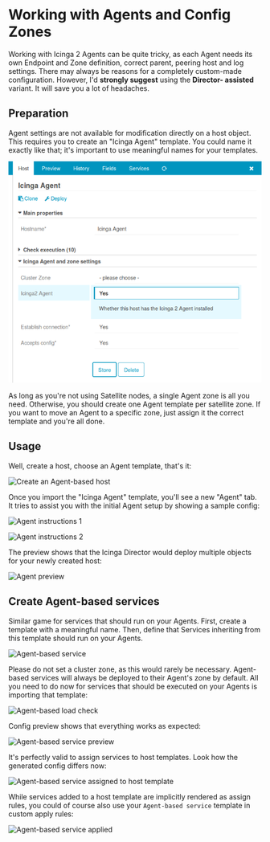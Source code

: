 <a id="Working-with-agents"></a>Working with Agents and Config Zones
====================================================================

Working with Icinga 2 Agents can be quite tricky, as each Agent needs
its own Endpoint and Zone definition, correct parent, peering host and
log settings. There may always be reasons for a completely custom-made
configuration. However, I'd **strongly suggest** using the **Director-
assisted** variant. It will save you a lot of headaches.


Preparation
-----------

Agent settings are not available for modification directly on a host
object. This requires you to create an "Icinga Agent" template. You
could name it exactly like that; it's important to use meaningful names
for your templates.

![Create an Agent template](screenshot/director/24-agents/2401_agent_template.png)

As long as you're not using Satellite nodes, a single Agent zone is all
you need. Otherwise, you should create one Agent template per satellite
zone. If you want to move an Agent to a specific zone, just assign it
the correct template and you're all done.


Usage
-----

Well, create a host, choose an Agent template, that's it:

![Create an Agent-based host](screenshot/director/24-agents/2402_create_agent_based_host.png)

Once you import the "Icinga Agent" template, you'll see a new "Agent" tab.
It tries to assist you with the initial Agent setup by showing a sample
config:

![Agent instructions 1](screenshot/director/24-agents/2403_show_agent_instructions_1.png)

![Agent instructions 2](screenshot/director/24-agents/2404_show_agent_instructions_2.png)

The preview shows that the Icinga Director would deploy multiple objects
for your newly created host:

![Agent preview](screenshot/director/24-agents/2405_agent_preview.png)


Create Agent-based services
---------------------------

Similar game for services that should run on your Agents. First, create a
template with a meaningful name. Then, define that Services inheriting from
this template should run on your Agents.

![Agent-based service](screenshot/director/24-agents/2406_agent_based_service.png)

Please do not set a cluster zone, as this would rarely be necessary.
Agent-based services will always be deployed to their Agent's zone by
default. All you need to do now for services that should be executed
on your Agents is importing that template:

![Agent-based load check](screenshot/director/24-agents/2407_create_agent_based_load_check.png)

Config preview shows that everything works as expected:

![Agent-based service preview](screenshot/director/24-agents/2409_agent_based_service_rendered_for_host.png)

It's perfectly valid to assign services to host templates. Look how the
generated config differs now:

![Agent-based service assigned to host template](screenshot/director/24-agents/2410_agent_based_service_rendered_for_host_template.png)

While services added to a host template are implicitly rendered as
assign rules, you could of course also use your `Agent-based service`
template in custom apply rules:

![Agent-based service applied](screenshot/director/24-agents/2411_assign_agent_based_service.png)



